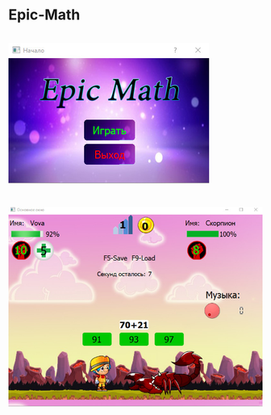 # Epic-Math

# ![alt text](https://github.com/PanVova/Epic-Math/blob/master/Watch%20dogs%202%20%20149.jpg)
# ![alt text](https://github.com/PanVova/Epic-Math/blob/master/Watch%20dogs%202%20%20150.jpg)
